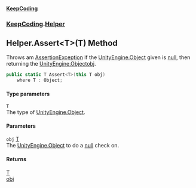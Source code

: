 #### [KeepCoding](index.md 'index')
### [KeepCoding](KeepCoding.md 'KeepCoding').[Helper](Helper.md 'KeepCoding.Helper')
## Helper.Assert&lt;T&gt;(T) Method
Throws am [AssertionException](AssertionException.md 'KeepCoding.Internal.AssertionException') if the [UnityEngine.Object](https://docs.microsoft.com/en-us/dotnet/api/UnityEngine.Object 'UnityEngine.Object') given is [null](https://docs.microsoft.com/en-us/dotnet/csharp/language-reference/keywords/null 'https://docs.microsoft.com/en-us/dotnet/csharp/language-reference/keywords/null'), then returning the [UnityEngine.Object](https://docs.microsoft.com/en-us/dotnet/api/UnityEngine.Object 'UnityEngine.Object')[obj](Helper.Assert.BLinEqg.lFzL8fRgxEvAsg.md#KeepCoding.Helper.Assert.T.(T).obj 'KeepCoding.Helper.Assert&lt;T&gt;(T).obj').  
```csharp
public static T Assert<T>(this T obj)
    where T : Object;
```
#### Type parameters
<a name='KeepCoding.Helper.Assert.T.(T).T'></a>
`T`  
The type of [UnityEngine.Object](https://docs.microsoft.com/en-us/dotnet/api/UnityEngine.Object 'UnityEngine.Object').
  
#### Parameters
<a name='KeepCoding.Helper.Assert.T.(T).obj'></a>
`obj` [T](Helper.Assert.BLinEqg.lFzL8fRgxEvAsg.md#KeepCoding.Helper.Assert.T.(T).T 'KeepCoding.Helper.Assert&lt;T&gt;(T).T')  
The [UnityEngine.Object](https://docs.microsoft.com/en-us/dotnet/api/UnityEngine.Object 'UnityEngine.Object') to do a [null](https://docs.microsoft.com/en-us/dotnet/csharp/language-reference/keywords/null 'https://docs.microsoft.com/en-us/dotnet/csharp/language-reference/keywords/null') check on.
  
#### Returns
[T](Helper.Assert.BLinEqg.lFzL8fRgxEvAsg.md#KeepCoding.Helper.Assert.T.(T).T 'KeepCoding.Helper.Assert&lt;T&gt;(T).T')  
[obj](Helper.Assert.BLinEqg.lFzL8fRgxEvAsg.md#KeepCoding.Helper.Assert.T.(T).obj 'KeepCoding.Helper.Assert&lt;T&gt;(T).obj')
